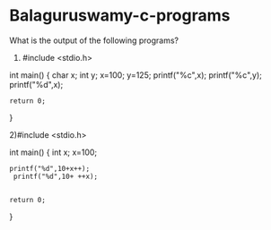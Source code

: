 # Balaguruswamy-c-programs
What is the output of the following programs?
1) #include <stdio.h>

int main()
{
    char x;
    int y;
    x=100;
    y=125;
    printf("%c",x);
     printf("%c",y);
      printf("%d",x);

    return 0;
}

2)#include <stdio.h>

int main()
{
    int x;
    x=100;
    
    printf("%d",10+x++);
     printf("%d",10+ ++x);
    

    return 0;
}
